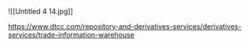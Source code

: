 ![[Untitled 4 14.jpg]]

https://www.dtcc.com/repository-and-derivatives-services/derivatives-services/trade-information-warehouse

